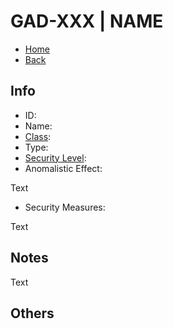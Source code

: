 # GAD-XXX | NAME

- [Home](../../../home.md)
- [Back](../s1.md)

## Info

- ID:
- Name:
- [Class](../class.md):
- Type:
- [Security Level](../sec.md):
- Anomalistic Effect:

Text

- Security Measures:

Text

## Notes

Text

## Others
